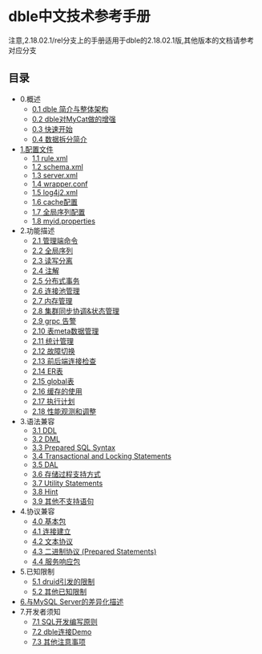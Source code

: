 # dble中文技术参考手册
注意,2.18.02.1/rel分支上的手册适用于dble的2.18.02.1版,其他版本的文档请参考对应分支  
## 目录
* 0.概述
  * [0.1 dble 简介与整体架构](0.overview/0.1_dble_overview.md)
  * [0.2 dble对MyCat做的增强](0.overview/0.2_dble_enhance_MyCat.md)
  * [0.3 快速开始](0.overview/0.3_dble_quick_start.md)
  * [0.4 数据拆分简介](0.overview/0.4_sharding_brief_introduction.md)
* [1.配置文件](1.config_file/1.config_file.md)
  * [1.1 rule.xml](1.config_file/1.1_rule.xml.md)
  * [1.2 schema.xml](1.config_file/1.2_schema.xml.md)
  * [1.3 server.xml](1.config_file/1.3_server.xml.md)
  * [1.4 wrapper.conf](1.config_file/1.4_wrapper.conf.md)
  * [1.5 log4j2.xml](1.config_file/1.5_log4j2.xml.md)
  * [1.6 cache配置](1.config_file/1.6_cache.md)
  * [1.7 全局序列配置](1.config_file/1.7_global_sequence.md)
  * [1.8 myid.properties](1.config_file/1.8_myid.properties.md)
* 2.功能描述
  * [2.1 管理端命令](2.Function/2.01_manager_cmd.md)
  * [2.2 全局序列](2.Function/2.02_global_sequence.md)
  * [2.3 读写分离](2.Function/2.3_separate_RW.md)
  * [2.4 注解](2.Function/2.04_hint.md)
  * [2.5 分布式事务](2.Function/2.05_distribute_transaction.md)
  * [2.6 连接池管理](2.Function/2.06_conns_pool.md)
  * [2.7 内存管理](2.Function/2.07_memory_manager.md)
  * [2.8 集群同步协调&状态管理](2.Function/2.08_cluster.md)
  * [2.9 grpc 告警](2.Function/2.09_Grpc_warning.md)
  * [2.10 表meta数据管理](2.Function/2.10_table_meta.md)
  * [2.11 统计管理](2.Function/2.11_statistics_manager.md)
  * [2.12 故障切换](2.Function/2.12_failover.md)
  * [2.13 前后端连接检查](2.Function/2.13_conns_check.md)
  * [2.14 ER表](2.Function/2.14_ER_Split.md)
  * [2.15 global表](2.Function/2.15_global_table.md)
  * [2.16 缓存的使用](2.Function/2.16_cache.md)
  * [2.17 执行计划](2.Function/2.17_explain.md)
  * [2.18 性能观测和调整](2.Function/2.18_performance_observation.md)
* 3.语法兼容
  * [3.1 DDL](3.SQL_Syntax/3.1_DDL.md)
  * [3.2 DML](3.SQL_Syntax/3.2_DML.md)
  * [3.3 Prepared SQL Syntax](3.SQL_Syntax/3.3_Prepared_SQL_Syntax.md)
  * [3.4 Transactional and Locking Statements](3.SQL_Syntax/3.4_Transactional_and_Locking_Statements.md)
  * [3.5 DAL](3.SQL_Syntax/3.5_DAL.md)
  * [3.6 存储过程支持方式](3.SQL_Syntax/3.6_procedure_support.md)
  * [3.7 Utility Statements](3.SQL_Syntax/3.7_Utility_Statements.md)
  * [3.8 Hint](3.SQL_Syntax/3.8_Hint.md)
  * [3.9 其他不支持语句](3.SQL_Syntax/3.9_Other_unsupport.md)
* 4.协议兼容
  * [4.0 基本包](4.Protocol/4.0_Packet.md)
  * [4.1 连接建立](4.Protocol/4.1_Connecting.md)
  * [4.2 文本协议](4.Protocol/4.2_Text_Protocol.md)
  * [4.3 二进制协议 (Prepared Statements)](4.Protocol/4.3_Binary_Protocol.md)
  * [4.4 服务响应包](4.Protocol/4.4_Server_Response_Packets.md)
* 5.已知限制
  * [5.1 druid引发的限制](5.Limit/5.1_druid_limit.md)
  * [5.2 其他已知限制](5.Limit/5.2_other_limit.md)
* [6.与MySQL Server的差异化描述](6.Differernce_from_MySQL_Server/6.Differernce_from_MySQL_Server.md)
* 7.开发者须知
  * [7.1 SQL开发编写原则](7.Developer_Notice/7.1_SQL_develop_rule.md)
  * [7.2 dble连接Demo](7.Developer_Notice/7.2_Demo_for_connect_dble.md)
  * [7.3 其他注意事项](7.Developer_Notice/7.3_Other_Notice.md)
